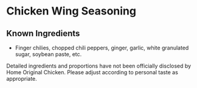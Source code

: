# Chicken Wing Seasoning

## Known Ingredients
- Finger chilies, chopped chili peppers, ginger, garlic, white granulated sugar, soybean paste, etc.

Detailed ingredients and proportions have not been officially disclosed by Home Original Chicken. Please adjust according to personal taste as appropriate.